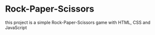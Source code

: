 # Rock-Paper-Scissors

this project is a simple Rock-Paper-Scissors game with HTML, CSS and JavaScript

